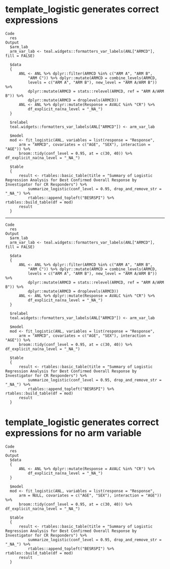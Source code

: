 # template_logistic generates correct expressions

    Code
      res
    Output
      $arm_lab
      arm_var_lab <- teal.widgets::formatters_var_labels(ANL["ARMCD"], fill = FALSE)
      
      $data
      {
          ANL <- ANL %>% dplyr::filter(ARMCD %in% c("ARM A", "ARM B", 
              "ARM C")) %>% dplyr::mutate(ARMCD = combine_levels(ARMCD, 
              levels = c("ARM A", "ARM B"), new_level = "ARM A/ARM B")) %>% 
              dplyr::mutate(ARMCD = stats::relevel(ARMCD, ref = "ARM A/ARM B")) %>% 
              dplyr::mutate(ARMCD = droplevels(ARMCD))
          ANL <- ANL %>% dplyr::mutate(Response = AVALC %in% "CR") %>% 
              df_explicit_na(na_level = "_NA_")
      }
      
      $relabel
      teal.widgets::formatters_var_labels(ANL["ARMCD"]) <- arm_var_lab
      
      $model
      mod <- fit_logistic(ANL, variables = list(response = "Response", 
          arm = "ARMCD", covariates = c("AGE", "SEX"), interaction = "AGE")) %>% 
          broom::tidy(conf_level = 0.95, at = c(30, 40)) %>% df_explicit_na(na_level = "_NA_")
      
      $table
      {
          result <- rtables::basic_table(title = "Summary of Logistic Regression Analysis for Best Confirmed Overall Response by Investigator for CR Responders") %>% 
              summarize_logistic(conf_level = 0.95, drop_and_remove_str = "_NA_") %>% 
              rtables::append_topleft("BESRSPI") %>% rtables::build_table(df = mod)
          result
      }
      

---

    Code
      res
    Output
      $arm_lab
      arm_var_lab <- teal.widgets::formatters_var_labels(ANL["ARMCD"], fill = FALSE)
      
      $data
      {
          ANL <- ANL %>% dplyr::filter(ARMCD %in% c("ARM A", "ARM B", 
              "ARM C")) %>% dplyr::mutate(ARMCD = combine_levels(ARMCD, 
              levels = c("ARM A", "ARM B"), new_level = "ARM A/ARM B")) %>% 
              dplyr::mutate(ARMCD = stats::relevel(ARMCD, ref = "ARM A/ARM B")) %>% 
              dplyr::mutate(ARMCD = droplevels(ARMCD))
          ANL <- ANL %>% dplyr::mutate(Response = AVALC %in% "CR") %>% 
              df_explicit_na(na_level = "_NA_")
      }
      
      $relabel
      teal.widgets::formatters_var_labels(ANL["ARMCD"]) <- arm_var_lab
      
      $model
      mod <- fit_logistic(ANL, variables = list(response = "Response", 
          arm = "ARMCD", covariates = c("AGE", "SEX"), interaction = "AGE")) %>% 
          broom::tidy(conf_level = 0.95, at = c(30, 40)) %>% df_explicit_na(na_level = "_NA_")
      
      $table
      {
          result <- rtables::basic_table(title = "Summary of Logistic Regression Analysis for Best Confirmed Overall Response by Investigator for CR Responders") %>% 
              summarize_logistic(conf_level = 0.95, drop_and_remove_str = "_NA_") %>% 
              rtables::append_topleft("BESRSPI") %>% rtables::build_table(df = mod)
          result
      }
      

# template_logistic generates correct expressions for no arm variable

    Code
      res
    Output
      $data
      {
          ANL <- ANL %>% dplyr::mutate(Response = AVALC %in% "CR") %>% 
              df_explicit_na(na_level = "_NA_")
      }
      
      $model
      mod <- fit_logistic(ANL, variables = list(response = "Response", 
          arm = NULL, covariates = c("AGE", "SEX"), interaction = "AGE")) %>% 
          broom::tidy(conf_level = 0.95, at = c(30, 40)) %>% df_explicit_na(na_level = "_NA_")
      
      $table
      {
          result <- rtables::basic_table(title = "Summary of Logistic Regression Analysis for Best Confirmed Overall Response by Investigator for CR Responders") %>% 
              summarize_logistic(conf_level = 0.95, drop_and_remove_str = "_NA_") %>% 
              rtables::append_topleft("BESRSPI") %>% rtables::build_table(df = mod)
          result
      }
      

